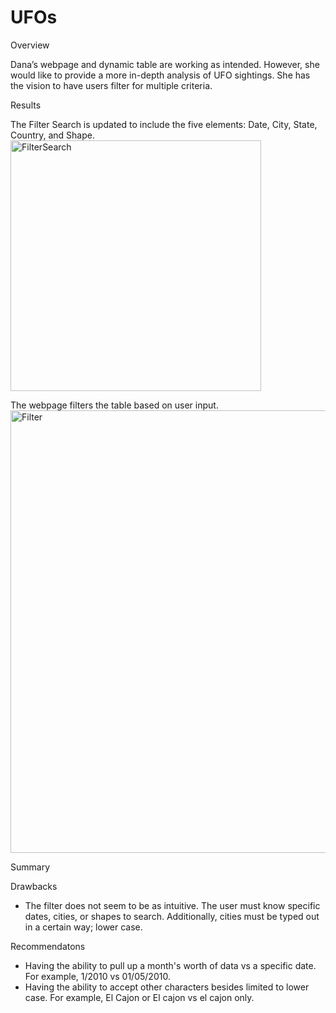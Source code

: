 # UFOs


Overview

Dana’s webpage and dynamic table are working as intended. However, she would like to provide a more in-depth analysis of UFO sightings. She has the vision to have users filter for multiple criteria. 





Results

The Filter Search is updated to include the five elements:  Date, City, State, Country, and Shape.  
<img width="401" alt="FilterSearch" src="https://user-images.githubusercontent.com/119356418/222943492-2520fb64-7c68-4085-a287-fcb083450180.png">


The webpage filters the table based on user input.
<img width="708" alt="Filter" src="https://user-images.githubusercontent.com/119356418/222943387-127fd061-6d3a-45e9-bb5c-3e251def183e.png">





Summary

Drawbacks

* The filter does not seem to be as intuitive.  The user must know specific dates, cities, or shapes to search.  Additionally, cities must be typed out in a certain way; lower case.  


Recommendatons

*  Having the ability to pull up a month's worth of data vs a specific date.  For example, 1/2010 vs 01/05/2010.
*  Having the ability to accept other characters besides limited to lower case.  For example, El Cajon or El cajon vs el cajon only.  
